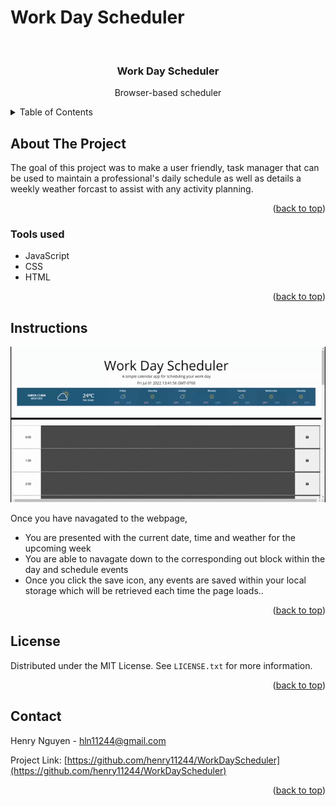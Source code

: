 # Work Day Scheduler

<div id="top"></div>

<br />
<div align="center">


<h3 align="center">Work Day Scheduler</h3>

  <p align="center">
    Browser-based scheduler
    <br />
  </p>
</div>

<details>
  <summary>Table of Contents</summary>
  <ol>
    <li>
      <a href="#about-the-project">About The Project</a>
      <ul>
        <li><a href="#tools-used">Tools used</a></li>
      </ul>
    </li>
    <li>
      <a href="#instructions">Instructions</a>
        </li>
    <li><a href="#license">License</a></li>
    <li><a href="#contact">Contact</a></li>
  </ol>
</details>

## About The Project

The goal of this project was to make a user friendly, task manager that can be used to maintain a professional's daily schedule as well as details a weekly weather forcast to assist with any activity planning.  

<p align="right">(<a href="#top">back to top</a>)</p>

### Tools used

* JavaScript
* CSS
* HTML

<p align="right">(<a href="#top">back to top</a>)</p>

## Instructions

![Alt Text](assets/WorkDayScheduler.gif)


Once you have navagated to the webpage, 

- You are presented with the current date, time and weather for the upcoming week
- You are able to navagate down to the corresponding out block within the day and schedule events   
- Once you click the save icon, any events are saved within your local storage which will be retrieved each time the page loads..



<p align="right">(<a href="#top">back to top</a>)</p>

## License

Distributed under the MIT License. See `LICENSE.txt` for more information.

<p align="right">(<a href="#top">back to top</a>)</p>

## Contact

Henry Nguyen -  hln11244@gmail.com

Project Link: [https://github.com/henry11244/WorkDayScheduler](https://github.com/henry11244/WorkDayScheduler)

<p align="right">(<a href="#top">back to top</a>)</p>

[linkedin-url]: https://www.linkedin.com/in/henry11244/
